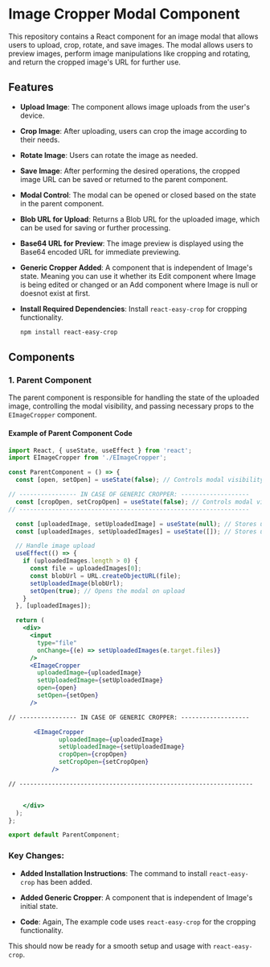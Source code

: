 # Image Cropper Modal Component

This repository contains a React component for an image modal that allows users to upload, crop, rotate, and save images. The modal allows users to preview images, perform image manipulations like cropping and rotating, and return the cropped image's URL for further use.

## Features

- **Upload Image**: The component allows image uploads from the user's device.
- **Crop Image**: After uploading, users can crop the image according to their needs.
- **Rotate Image**: Users can rotate the image as needed.
- **Save Image**: After performing the desired operations, the cropped image URL can be saved or returned to the parent component.
- **Modal Control**: The modal can be opened or closed based on the state in the parent component.
- **Blob URL for Upload**: Returns a Blob URL for the uploaded image, which can be used for saving or further processing.
- **Base64 URL for Preview**: The image preview is displayed using the Base64 encoded URL for immediate previewing.
- **Generic Cropper Added**: A component that is independent of Image's state. Meaning you can use it whether its Edit component where Image is being edited or changed or an Add component where Image is null or doesnot exist at first. 


- **Install Required Dependencies**:
   Install `react-easy-crop` for cropping functionality.

   ```bash
   npm install react-easy-crop
   ```

## Components

### 1. Parent Component

The parent component is responsible for handling the state of the uploaded image, controlling the modal visibility, and passing necessary props to the `EImageCropper` component.

#### Example of Parent Component Code

```jsx
import React, { useState, useEffect } from 'react';
import EImageCropper from './EImageCropper';

const ParentComponent = () => {
  const [open, setOpen] = useState(false); // Controls modal visibility

// ---------------- IN CASE OF GENERIC CROPPER: -------------------
  const [cropOpen, setCropOpen] = useState(false); // Controls modal visibility
// ----------------------------------------------------------------

  const [uploadedImage, setUploadedImage] = useState(null); // Stores uploaded image URL
  const [uploadedImages, setUploadedImages] = useState([]); // Stores uploaded images

  // Handle image upload
  useEffect(() => {
    if (uploadedImages.length > 0) {
      const file = uploadedImages[0];
      const blobUrl = URL.createObjectURL(file);
      setUploadedImage(blobUrl);
      setOpen(true); // Opens the modal on upload
    }
  }, [uploadedImages]);

  return (
    <div>
      <input
        type="file"
        onChange={(e) => setUploadedImages(e.target.files)}
      />
      <EImageCropper
        uploadedImage={uploadedImage}
        setUploadedImage={setUploadedImage}
        open={open}
        setOpen={setOpen}
      />

// ---------------- IN CASE OF GENERIC CROPPER: -------------------

       <EImageCropper
              uploadedImage={uploadedImage}
              setUploadedImage={setUploadedImage}
              cropOpen={cropOpen}
              setCropOpen={setCropOpen}
            />

// -----------------------------------------------------------------


    </div>
  );
};

export default ParentComponent;
```


### Key Changes:

- **Added Installation Instructions**: The command to install `react-easy-crop` has been added.
- **Added Generic Cropper**: A component that is independent of Image's initial state.

- **Code**: Again, The example code  uses `react-easy-crop` for the cropping functionality.

This should now be ready for a smooth setup and usage with `react-easy-crop`.
